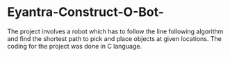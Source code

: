 # Eyantra-Construct-O-Bot-
The project involves a robot which has to follow the line following algorithm and find the shortest path to pick and place objects at given locations. The coding for the project was done in C language.
